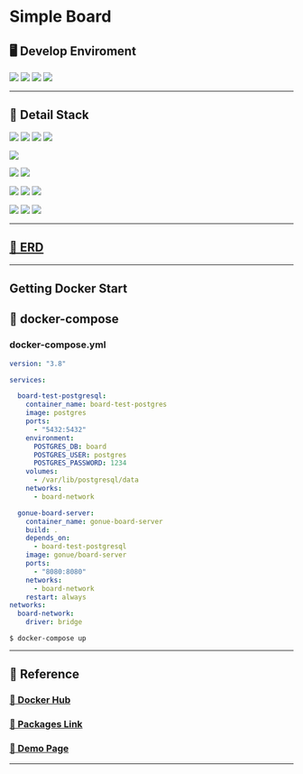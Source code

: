 # Simple Board

## 🖥️ Develop Enviroment
<p>
<img src="https://img.shields.io/badge/Java 11-1E8CBE?style=for-the-badge&logo=&logoColor=white"> 
<img src="https://img.shields.io/badge/springboot 2.7-6DB33F?style=for-the-badge&logo=SpringBoot&logoColor=white">
<img src="https://img.shields.io/badge/Gradle 7.6-02303A?style=for-the-badge&logo=Gradle&logoColor=white">
<img src="https://img.shields.io/badge/Intellij IDEA Ultimate-000000?style=for-the-badge&logo=Intellij IDEA&logoColor=white">
</p>

----

## 📂 Detail Stack
<p>
<img src="https://img.shields.io/badge/JAVA 11-3776AB?style=for-the-badge&logo=Java&logoColor=white">
<img src="https://img.shields.io/badge/Spring DATA JPA-6DB33F?style=for-the-badge&logo=Codeforces&logoColor=white">
<img src="https://img.shields.io/badge/Spring DATA REST-6DB33F?style=for-the-badge&logo=Databricks&logoColor=white">
<img src="https://img.shields.io/badge/Spring Security-6DB33F?style=for-the-badge&logo=SpringSecurity&logoColor=white">
</p>
<p>
<img src="https://img.shields.io/badge/PostgreSQL-4169E1?style=for-the-badge&logo=Postgresql&logoColor=white">
</p>


<p>
<img src="https://img.shields.io/badge/PostMan-FF6C37?style=for-the-badge&logo=Postman&logoColor=white">
<img src="https://img.shields.io/badge/Junit5-25A162?style=for-the-badge&logo=JUnit5&logoColor=white">
</p>

<p>
<img src="https://img.shields.io/badge/docker-2496ED?style=for-the-badge&logo=docker&logoColor=white">
<img src="https://img.shields.io/badge/AWS ECR-FF9900?style=for-the-badge&logo=Amazon EKS&logoColor=white">
<img src="https://img.shields.io/badge/AWS ECS-FF9900?style=for-the-badge&logo=Amazon ECS&logoColor=white">
</p>

<p>
<img src="https://img.shields.io/badge/Git-F05032?style=for-the-badge&logo=git&logoColor=white">
<img src="https://img.shields.io/badge/Github-181717?style=for-the-badge&logo=github&logoColor=white">
<img src="https://img.shields.io/badge/gitkraken-179287?style=for-the-badge&logo=gitkraken&logoColor=white">
</p>

----

## [🔗 ERD](https://github.com/Gonue/simple-board/tree/master/docs)

----

## Getting Docker Start


## 🐳 docker-compose

### docker-compose.yml
```yaml
version: "3.8"

services:

  board-test-postgresql:
    container_name: board-test-postgres
    image: postgres
    ports:
      - "5432:5432"
    environment:
      POSTGRES_DB: board
      POSTGRES_USER: postgres
      POSTGRES_PASSWORD: 1234
    volumes:
      - /var/lib/postgresql/data
    networks:
      - board-network

  gonue-board-server:
    container_name: gonue-board-server
    build: .
    depends_on:
      - board-test-postgresql
    image: gonue/board-server
    ports:
      - "8080:8080"
    networks:
      - board-network
    restart: always
networks:
  board-network:
    driver: bridge

```

```shell
$ docker-compose up
```

----
## 📑 Reference
### [🔗 Docker Hub](https://hub.docker.com/repository/docker/gonue/board-server/general)
### [🔗 Packages Link](https://github.com/Gonue/simple-board/pkgs/container/board-server)
### [🔗 Demo Page]()

----

